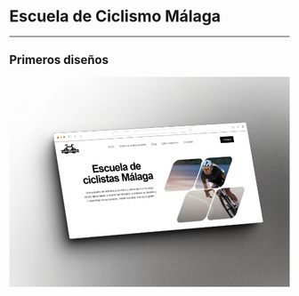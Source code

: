 # Escuela de Ciclismo Málaga

---

## Primeros diseños

![image](./src/components/assets/mockup.png)
